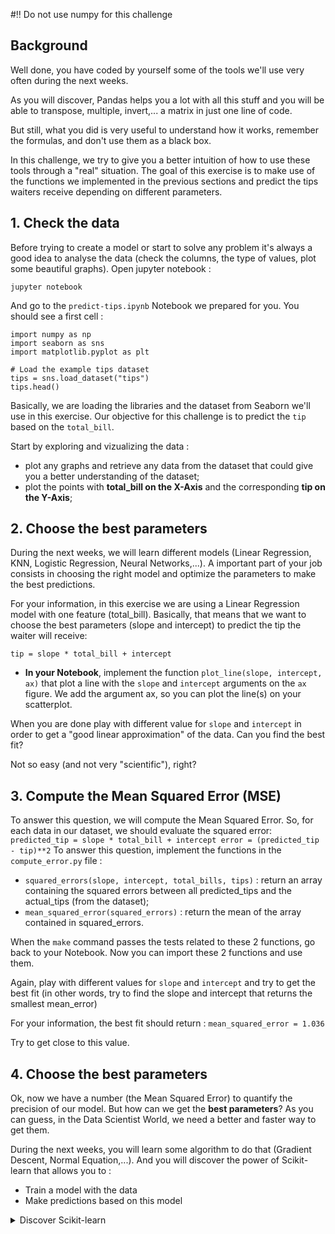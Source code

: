 #‼️ Do not use numpy for this challenge

## Background
Well done, you have coded by yourself some of the tools we'll use very often during the next weeks.

As you will discover, Pandas helps you a lot with all this stuff and you will be able to transpose, multiple, invert,... a matrix in just one line of code.

But still, what you did is very useful to understand how it works, remember the formulas, and don't use them as a black box.

In this challenge, we try to give you a better intuition of how to use these tools through a "real" situation. The goal of this exercise is to make use of the functions we implemented in the previous sections and predict the tips waiters receive depending on different parameters.

## 1. Check the data
Before trying to create a model or start to solve any problem it's always a good idea to analyse the data (check the columns, the type of values, plot some beautiful graphs). Open jupyter notebook :

`jupyter notebook`

And go to the `predict-tips.ipynb` Notebook we prepared for you. You should see a first cell :

```
import numpy as np
import seaborn as sns
import matplotlib.pyplot as plt

# Load the example tips dataset
tips = sns.load_dataset("tips")
tips.head()
```

Basically, we are loading the libraries and the dataset from Seaborn we'll use in this exercise. Our objective for this challenge is to predict the `tip` based on the `total_bill`.

Start by exploring and vizualizing the data :
- plot any graphs and retrieve any data from the dataset that could give you a better understanding of the dataset;
- plot the points with **total_bill on the X-Axis** and the corresponding **tip on the Y-Axis**;

## 2. Choose the best parameters

During the next weeks, we will learn different models (Linear Regression, KNN, Logistic Regression, Neural Networks,...). A important part of your job consists in choosing the right model and optimize the parameters to make the best predictions.

For your information, in this exercise we are using a Linear Regression model with one feature (total_bill). Basically, that means that we want to choose the best parameters (slope and intercept) to predict the tip the waiter will receive:

`tip = slope * total_bill + intercept`

- **In your Notebook**, implement the function `plot_line(slope, intercept, ax)` that plot a line with the `slope` and `intercept` arguments on the `ax` figure. We add the argument ax, so you can plot the line(s) on your scatterplot.

When you are done play with different value for `slope` and `intercept` in order to get a "good linear approximation" of the data. Can you find the best fit?

Not so easy (and not very "scientific"), right?

## 3. Compute the Mean Squared Error (MSE)
To answer this question, we will compute the Mean Squared Error. So, for each data in our dataset, we should evaluate the squared error:
`
predicted_tip = slope * total_bill + intercept
error = (predicted_tip - tip)**2
`
To answer this question, implement the functions in the `compute_error.py` file :
- `squared_errors(slope, intercept, total_bills, tips)` : return an array containing the squared errors between all predicted_tips and the actual_tips (from the dataset);
- `mean_squared_error(squared_errors)` : return the mean of the array contained in squared_errors.

When the `make` command passes the tests related to these 2 functions, go back to your Notebook. Now you can import these 2 functions and use them.

Again, play with different values for `slope` and `intercept` and try to get the best fit (in other words, try to find the slope and intercept that returns the smallest mean_error)

For your information, the best fit should return :
`mean_squared_error = 1.036`

Try to get close to this value.

## 4. Choose the best parameters
Ok, now we have a number (the Mean Squared Error) to quantify the precision of our model. But how can we get the **best parameters**? As you can guess, in the Data Scientist World, we need a better and faster way to get them.

During the next weeks, you will learn some algorithm to do that (Gradient Descent, Normal Equation,...). And you will discover the power of Scikit-learn that allows you to :
- Train a model with the data
- Make predictions based on this model


<details><summary markdown='span'>Discover Scikit-learn
</summary>
Insert these lines into your Notebook.

```python
from sklearn.linear_model import LinearRegression
reg = LinearRegression().fit(tips[["total_bill"]], tips["tip"])
print(reg.coef_)
print(reg.intercept_)
```

`reg.coef_` is the slope of your model and `reg.intercept_` is the intercept. Try to insert these value in your `plot_line()`, `squared_errors()` and `mean_squared_error()` functions. What do you get?
</details>

